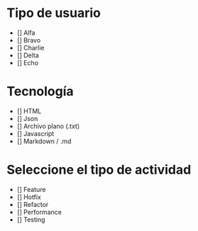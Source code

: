 # Tipo de usuario
- [] Alfa
- [] Bravo 
- [] Charlie
- [] Delta
- [] Echo

# Tecnología
- [] HTML
- [] Json
- [] Archivo plano (.txt)
- [] Javascript
- []  Markdown / .md

# Seleccione el tipo de actividad
- [] Feature
- [] Hotfix
- [] Refactor
- [] Performance
- [] Testing

